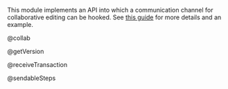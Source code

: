 This module implements an API into which a communication channel for
collaborative editing can be hooked. See
[this guide](guide/collab.html) for more details and an example.

@collab

@getVersion

@receiveTransaction

@sendableSteps
